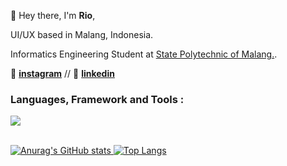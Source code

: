 👋 Hey there, I'm **Rio**,

UI/UX based in Malang, Indonesia. 

Informatics Engineering Student at [State Polytechnic of Malang.](https://www.instagram.com/polinema_campus/).

📱 **[instagram](https://instagram.com/ckckckcz/)** // 🥋 **[linkedin](https://www.linkedin.com/in/riovaldorahman/)**

<h3 align="left">Languages, Framework and Tools :</h3>
<a href="https://skillicons.dev">
  <img src="https://skillicons.dev/icons?i=java,html,css,javascript,git,mysql,figma,vscode,nextjs,npm,npx" /
</a>
<br>
<br>

![Anurag's GitHub stats](https://github-readme-stats.vercel.app/api?username=ckckckcz&show_icons=true) ![Top Langs](https://github-readme-stats.vercel.app/api/top-langs/?username=ckckckcz&layout=compact)
